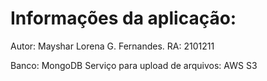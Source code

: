 # Informações da aplicação:

Autor: Mayshar Lorena G. Fernandes.
RA: 2101211

Banco: MongoDB
Serviço para upload de arquivos: AWS S3
